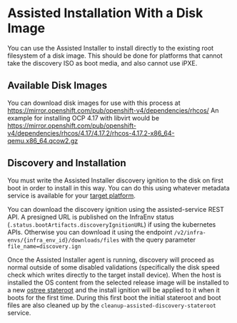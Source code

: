 # Assisted Installation With a Disk Image

You can use the Assisted Installer to install directly to the existing root filesystem of a disk image.
This should be done for platforms that cannot take the discovery ISO as boot media, and also cannot use iPXE.

## Available Disk Images

You can download disk images for use with this process at https://mirror.openshift.com/pub/openshift-v4/dependencies/rhcos/
An example for installing OCP 4.17 with libvirt would be https://mirror.openshift.com/pub/openshift-v4/dependencies/rhcos/4.17/4.17.2/rhcos-4.17.2-x86_64-qemu.x86_64.qcow2.gz

## Discovery and Installation

You must write the Assisted Installer discovery ignition to the disk on first boot in order to install in this way.
You can do this using whatever metadata service is available for your [target platform](https://coreos.github.io/ignition/supported-platforms/#supported-platforms).

You can download the discovery ignition using the assisted-service REST API.
A presigned URL is published on the InfraEnv status (`.status.bootArtifacts.discoveryIgnitionURL`) if using the kubernetes APIs.
Otherwise you can download it using the endpoint `/v2/infra-envs/{infra_env_id}/downloads/files` with the query parameter `file_name=discovery.ign`

Once the Assisted Installer agent is running, discovery will proceed as normal outside of some disabled validations (specifically the disk speed check which writes directly to the target install device).
When the host is installed the OS content from the selected release image will be installed to a new [ostree stateroot](https://ostreedev.github.io/ostree/deployment/) and the install ignition will be applied to it when it boots for the first time.
During this first boot the initial stateroot and boot files are also cleaned up by the `cleanup-assisted-discovery-stateroot` service.
